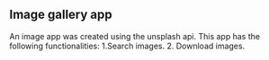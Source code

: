 ## Image gallery app
An image app was created using the unsplash api.
This app has the following functionalities:
1.Search images.
2. Download images.
